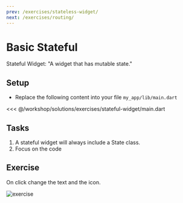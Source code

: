 ```yaml
---
prev: /exercises/stateless-widget/
next: /exercises/routing/
---
```


# Basic Stateful

Stateful Widget:
"A widget that has mutable state."

## Setup

- Replace the following content into your file `my_app/lib/main.dart`

<<< @/workshop/solutions/exercises/stateful-widget/main.dart

## Tasks

1. A stateful widget will always include a State class.
2. Focus on the code

## Exercise

On click change the text and the icon.

![exercise](/images/task06.png)
